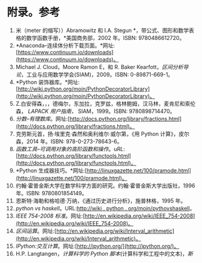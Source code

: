 # 附录。参考

1.  米（meter 的缩写））Abramowitz 和 I.A. Stegun *，带公式、图形和数学表格的数学函数手册，*美国商务部，2002 年。ISBN: 9780486612720。
2.  *Anaconda–连续体分析下载页面。*网址:[https://www.continuum.io/downloads](https://www.continuum.io/downloads)。
3.  Michael J. Cloud，Moore Ramon E，和 R. Baker Kearfott，*区间分析导论*，工业与应用数学学会(SIAM)，2009。ISBN: 0-89871-669-1。
4.  *Python 装饰器库。*网址:[http://wiki.python.org/moin/PythonDecoratorLibrary](http://wiki.python.org/moin/PythonDecoratorLibrary)。
5.  Z.白安得森，，，德梅尔，东加拉，克罗兹，格林鲍姆，汉马林，麦肯尼和索伦森， *LAPACK 用户指南，* SIAM，1999。ISBN: 9780898714470。
6.  *分数–有理数库*。网址:[http://docs.python.org/library/fractions.html](http://docs.python.org/library/fractions.html)。
7.  克劳斯元首，扬·埃里克·森然和奥利维尔·威尔第，《用 Python 计算》，皮尔森，2014 年。ISBN: 978-0-273-78643-6。
8.  *函数工具–可调用对象的高阶函数和操作*。u*RL*:[http://docs.python.org/library/functools.html](http://docs.python.org/library/functools.html)。
9.  *Python 生成器技巧。*网址:[http://linuxgazette.net/100/pramode.html](http://linuxgazette.net/100/pramode.html)。
10.  约翰·霍普金斯大学在数学科学方面的研究。约翰·霍普金斯大学出版社，1996 年。ISBN: 9780801854149。
11.  恩斯特·海勒和格哈德·万纳，《通过历史进行分析》，施普林格，1995 年。
12.  *python vs haskell*。URL:[http://wiki . python . org/moin/pythovshaskell](http://wiki.python.org/moin/PythonVsHaskell)。
13.  *IEEE 754-2008 标准*。网址:[http://en.wikipedia.org/wiki/IEEE_754-2008](http://en.wikipedia.org/wiki/IEEE_754-2008)。
14.  *区间运算*。网址:[http://en.wikipedia.org/wiki/Interval_arithmetic](http://en.wikipedia.org/wiki/Interval_arithmetic)。
15.  *IPython:交互计算*。网址:[http://ipython.org/](http://ipython.org/)。
16.  H.P. Langtangen，*计算科学的 Python 脚本*(计算科学和工程中的文本)，*斯普林格*，2008。ISBN:9783540739159。
17.  《Python 科学编程入门》(计算科学与工程教材)，斯普林格，2009 年。ISBN: 9783642024740。
18.  D.劳登，*椭圆函数与应用，*斯普林格，1989。ISBN: 9781441930903。
19.  米（meter 的缩写））卢茨，*学习 Python:强大的面向对象编程，*奥赖利，2009 *。ISBN: 9780596158064。*
20.  *NumPy 教程–曼德勃罗设定示例*。 **:** [网址:](http://www.scipy.org/Tentative_NumPy_Tutorial/Mandelbrot_Set_Example)
21.  *matplotlib* 。*URL*:[http://matplot lib . SourceForge . net](http://matplotlib.sourceforge.net)。
22.  *标准:Python 中的记忆化递归斐波那契*。网址:[http://ujihisa . blogspot . se/2010/11/memoized-recursive-fibonaccin-python . html](http://ujihisa.blogspot.se/2010/11/memoized-recursive-fibonacciin-python.html)。
23.  *Matplotlib mplot3d 工具包*。URL:[http://matplotlib . SourceForge . net/mpl _ toolkits/mplot 3d](http://matplotlib.sourceforge.net/mpl_toolkits/mplot3d)。
24.  多变量非线性方程的迭代解，SIAM，2000。ISBN: 9780898714616。
25.  *pdb–Python 调试器*，文档:[http://docs.python.org/library/pdb.html](http://docs.python.org/library/pdb.html)。
26.  费尔南多·佩雷斯和布莱恩·格兰杰。交互式科学计算系统。”In: Comput。Sci。英格。9.3(2007 年 5 月)，第 21-29 页。网址:[http://ipython.org](http://ipython.org)。
27.  迈克尔·鲍威尔。"一种不用计算导数就能求出多变量函数最小值的有效方法."摘自:《计算机杂志》第 7 期(1964 年第 2 期)，第 155-162 页。doi: `doi:10.1093/comjnl/7.2.155`。
28.  蒂莫西·索尔*，数值分析，*皮尔森，2006。
29.  《数值计算基础》，约翰·威利，1997。ISBN: 9780471163633。
30.  扬·埃里克·森马，《用 Python 编程计算机视觉》，奥莱利媒体，2012 年。网址:[http://programmingcomputervision.com](http://programmingcomputervision.com)。
31.  *Python 文档–模拟数字类型*。网址:[http://docs . python . org/reference/data model . html #仿真数字类型](http://docs.python.org/reference/datamodel.html#emulating-numeric-types)。
32.  *狮身人面像:Python 文档生成器*。网址:[http://sphinx.pocoo.org/](http://sphinx.pocoo.org/)。
33.  J.数值分析导论。应用数学教科书，斯普林格，2002 年。ISBN: 9780387954523。
34.  *Python 格式字符串语法*。网址:[http://docs . python . org/library/string . html #格式-字符串-语法](http://docs.python.org/library/string.html#format-string-syntax)。
35.  南 Tosi，*Python 开发人员的 Matplotlib，* Packt 出版，2009。ISBN: 9781847197900。
36.  劳埃德·特雷费森和大卫·鲍尔，《数值线性代数》，暹罗:工业和应用数学学会，1997 年。ISBN: 0898713617。
37.  *可视化–可视化的面向对象方法*。网址:[http://code.google.com/p/visvis/](http://code.google.com/p/visvis/)。
38.  内置例外的完整列表可以在[http://docs.python.org/library/exceptions.html](http://docs.python.org/library/exceptions.html)找到